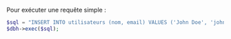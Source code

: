 Pour exécuter une requête simple :

```php
$sql = "INSERT INTO utilisateurs (nom, email) VALUES ('John Doe', 'john@example.com')";
$dbh->exec($sql);
```